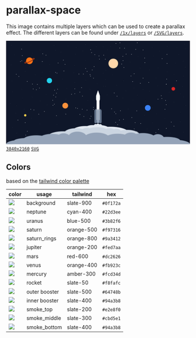 # parallax-space

This image contains multiple layers which can be used to create a parallax effect.
The different layers can be found under [`/1x/layers`](https://github.com/riedadr/parallax-space/tree/master/1x/layers) or [`/SVG/layers`](https://github.com/riedadr/parallax-space/tree/master/SVG/layers).

![](https://raw.githubusercontent.com/riedadr/parallax-space/master/1x/space.png)
[`3840x2160`](https://github.com/riedadr/parallax-space/blob/master/1x/space.png) [`SVG`](https://github.com/riedadr/parallax-space/blob/master/SVG/space.svg)

## Colors
based on the [tailwind color palette](https://tailwindcss.com/docs/customizing-colors)

| color                                              | usage         | tailwind   | hex       |
| -------------------------------------------------- | ------------- | ---------- | --------- |
| ![](https://singlecolorimage.com/get/0f172a/20x20) | background    | slate-900  | `#0f172a` |
| ![](https://singlecolorimage.com/get/22d3ee/20x20) | neptune       | cyan-400   | `#22d3ee` |
| ![](https://singlecolorimage.com/get/3b82f6/20x20) | uranus        | blue-500   | `#3b82f6` |
| ![](https://singlecolorimage.com/get/f97316/20x20) | saturn        | orange-500 | `#f97316` |
| ![](https://singlecolorimage.com/get/9a3412/20x20) | saturn_rings  | orange-800 | `#9a3412` |
| ![](https://singlecolorimage.com/get/fed7aa/20x20) | jupiter       | orange-200 | `#fed7aa` |
| ![](https://singlecolorimage.com/get/dc2626/20x20) | mars          | red-600    | `#dc2626` |
| ![](https://singlecolorimage.com/get/fb923c/20x20) | venus         | orange-400 | `#fb923c` |
| ![](https://singlecolorimage.com/get/fcd34d/20x20) | mercury       | amber-300  | `#fcd34d` |
| ![](https://singlecolorimage.com/get/f8fafc/20x20) | rocket        | slate-50   | `#f8fafc` |
| ![](https://singlecolorimage.com/get/64748b/20x20) | outer booster | slate-500  | `#64748b` |
| ![](https://singlecolorimage.com/get/94a3b8/20x20) | inner booster | slate-400  | `#94a3b8` |
| ![](https://singlecolorimage.com/get/e2e8f0/20x20) | smoke_top     | slate-200  | `#e2e8f0` |
| ![](https://singlecolorimage.com/get/cbd5e1/20x20) | smoke_middle  | slate-300  | `#cbd5e1` |
| ![](https://singlecolorimage.com/get/94a3b8/20x20) | smoke_bottom  | slate-400  | `#94a3b8` |
